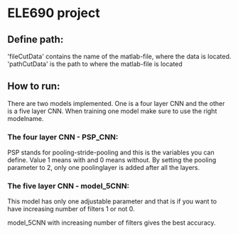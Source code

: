 # ELE690 project

## Define path:

'fileCutData' contains the name of the matlab-file, where the data is located.
'pathCutData' is the path to where the matlab-file is located


## How to run:

There are two models implemented. One is a four layer CNN and the other is a five layer CNN. When training one model make sure
to use the right modelname. 

### The four layer CNN - PSP_CNN:
PSP stands for pooling-stride-pooling and this is the variables you can define. Value 1 means with and 0 means without. 
By setting the pooling parameter to 2, only one poolinglayer is added after all the layers.

### The five layer CNN - model_5CNN:
This model has only one adjustable parameter and that is if you want to have increasing number of filters 1 or not 0.

model_5CNN with increasing number of filters gives the best accuracy. 
